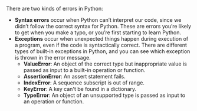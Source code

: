 There are two kinds of errors in Python:
* **Syntax errors** occur when Python can’t interpret our code, since we didn’t follow the correct syntax for Python. These are errors you’re likely to get when you make a typo, or you’re first starting to learn Python.
* **Exceptions** occur when unexpected things happen during execution of a program, even if the code is syntactically correct. There are different types of built-in exceptions in Python, and you can see which exception is thrown in the error message.
  * **ValueError**: An object of the correct type but inappropriate value is passed as input to a built-in operation or function.
  * **AssertionError**: An assert statement fails.
  * **IndexError**: A sequence subscript is out of range.
  * **KeyError**: A key can't be found in a dictionary.
  * **TypeError**: An object of an unsupported type is passed as input to an operation or function.
